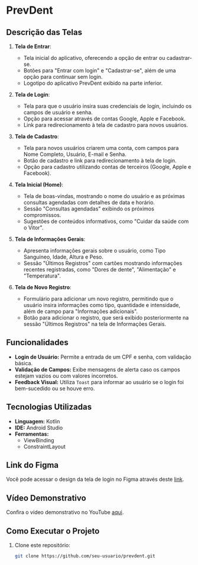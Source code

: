 # PrevDent

## Descrição das Telas

1. **Tela de Entrar**:
   - Tela inicial do aplicativo, oferecendo a opção de entrar ou cadastrar-se.
   - Botões para "Entrar com login" e "Cadastrar-se", além de uma opção para continuar sem login.
   - Logotipo do aplicativo PrevDent exibido na parte inferior.

2. **Tela de Login**:
   - Tela para que o usuário insira suas credenciais de login, incluindo os campos de usuário e senha.
   - Opção para acessar através de contas Google, Apple e Facebook.
   - Link para redirecionamento à tela de cadastro para novos usuários.

3. **Tela de Cadastro**:
   - Tela para novos usuários criarem uma conta, com campos para Nome Completo, Usuário, E-mail e Senha.
   - Botão de cadastro e link para redirecionamento à tela de login.
   - Opção para cadastro utilizando contas de terceiros (Google, Apple e Facebook).

4. **Tela Inicial (Home)**:
   - Tela de boas-vindas, mostrando o nome do usuário e as próximas consultas agendadas com detalhes de data e horário.
   - Sessão "Consultas agendadas" exibindo os próximos compromissos.
   - Sugestões de conteúdos informativos, como "Cuidar da saúde com o Vitor".

5. **Tela de Informações Gerais**:
   - Apresenta informações gerais sobre o usuário, como Tipo Sanguíneo, Idade, Altura e Peso.
   - Sessão "Últimos Registros" com cartões mostrando informações recentes registradas, como "Dores de dente", "Alimentação" e "Temperatura".

6. **Tela de Novo Registro**:
   - Formulário para adicionar um novo registro, permitindo que o usuário insira informações como tipo, quantidade e intensidade, além de campo para "Informações adicionais".
   - Botão para adicionar o registro, que será exibido posteriormente na sessão "Últimos Registros" na tela de Informações Gerais.
## Funcionalidades
- **Login de Usuário:** Permite a entrada de um CPF e senha, com validação básica.
- **Validação de Campos:** Exibe mensagens de alerta caso os campos estejam vazios ou com valores incorretos.
- **Feedback Visual:** Utiliza `Toast` para informar ao usuário se o login foi bem-sucedido ou se houve erro.

## Tecnologias Utilizadas
- **Linguagem:** Kotlin
- **IDE:** Android Studio
- **Ferramentas:**
  - ViewBinding
  - ConstraintLayout

## Link do Figma
Você pode acessar o design da tela de login no Figma através deste [link](https://www.figma.com/design/LdbWpLFI6QwxVDzIIAu9va/PrevDent?node-id=0-1&node-type=canvas&t=0mb1Hs0qjFSQtA78-0).

## Vídeo Demonstrativo
Confira o vídeo demonstrativo no YouTube [aqui](https://www.youtube.com/watch?v=yzYDaAhXnV4).

## Como Executar o Projeto

1. Clone este repositório:
   ```bash
   git clone https://github.com/seu-usuario/prevdent.git


